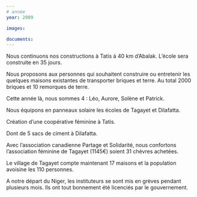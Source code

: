 ```yaml
---
# année
year: 2009

images:

documents:
---
```


Nous continuons nos constructions à Tatis à 40 km d’Abalak. L’école sera construite en 35 jours.

Nous proposons aux personnes qui souhaitent construire ou entretenir les quelques maisons existantes de transporter briques et terre. Au total 2000 briques et 10 remorques de terre.

Cette année là, nous sommes 4 : Léo, Aurore, Solène et Patrick.

Nous équipons en panneaux solaire les écoles de Tagayet et Dilafatta.

Création d’une coopérative féminine à Tatis.

Dont de 5 sacs de ciment à Dilafatta.

Avec l’association canadienne Partage et Solidarité, nous confortons l’association féminine de Tagayet (1145€) soient 31 chèvres achetées.

Le village de Tagayet compte maintenant 17 maisons et la population avoisine les 110 personnes.

A notre départ du Niger, les instituteurs se sont mis en grèves pendant plusieurs mois. Ils ont tout bonnement été licenciés par le gouvernement.

